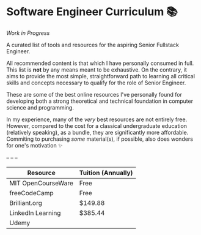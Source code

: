 # Software Engineer Curriculum 📚

*Work in Progress*

A curated list of tools and resources for the aspiring Senior Fullstack Engineer. 

All recommended content is that which I have personally consumed in full. This list is **not** by any means meant to be exhaustive. On the contrary, it aims to provide the most simple, straightforward path to learning all critical skills and concepts necessary to qualify for the role of Senior Engineer. 

These are some of the best online resources I've personally found for developing both a strong theoretical and technical foundation in computer science and programming.

In my experience, many of the *very* best resources are not entirely free. However, compared to the cost for a classical undergraduate education (relatively speaking), as a bundle, they are significantly more affordable. Commiting to purchasing *some* material(s), if possible, also does wonders for one's motivation ✨

– – –

| Resource | Tuition (Annually) |
|-|-|
| MIT OpenCourseWare | Free |
| freeCodeCamp | Free |
| Brilliant.org | $149.88 |
| LinkedIn Learning | $385.44 |
| Udemy | |
